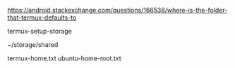

https://android.stackexchange.com/questions/166538/where-is-the-folder-that-termux-defaults-to

termux-setup-storage

~/storage/shared

termux-home.txt
ubuntu-home-root.txt
